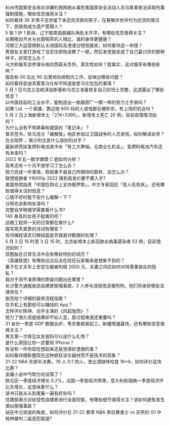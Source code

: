 杭州市国家安全局对涉嫌利用网络从事危害国家安全活动人员马某某依法采取刑事强制措施，哪些信息值得关注？  
如何看待 38 岁男子去世留下未还完贷款的房子，在舅舅存世并代为还贷的情况下，民政局成为遗产管理人？  
5 驱 1 护 1 航母，辽宁舰南昌舰编队再赴太平洋，有哪些信息值得关注？  
长期喝白开水与长期喝茶的人相比，谁的身体更健康？  
河南三大运营商默认关闭国际及港澳台短信接收，如何看待这一举措？  
男朋友太爱打游戏了没忍住把他说教了一顿，然后发觉我变成了自己最讨厌的那种样子，好烦怎么办？  
乌方称俄军总参谋长格拉西莫夫负伤，真实性如何？若属实，这对俄军有哪些影响？  
报告称 00 后比 90 后更倾向体制内工作，反映出哪些问题？  
如何看待安迪背着爱马仕却不知道是爱马仕包包的事情？  
5 月 1 日乌克兰总统泽连斯基称乌克兰准备恢复自己的领土完整，这透露出了哪些信息？  
以中国目前的工业水平，能制造出一款跟原厂一模一样的劳力士手表吗？  
如果 LoL 一个英雄，靠近她 600 码的人或怪都会被秒杀，有上场的机会吗？  
5 月 2 日上海新增本土「274+5395」，新增本土死亡 20 例，目前疫情情况如何？  
为什么没有不带屏幕和键盘的「笔记本」？  
普京签令，给乌克兰「被解放」地区参加过卫国战争的人员发钱，如何解读此举？  
在台球界 ，奥沙利文是什么级别的对手？  
最新研究给氢燃料电池泼冷水「有三大弊端，无商业化机会」，氢燃料电池汽车还有未来吗？  
2022 年五一数学建模 C 题如何分析？  
高考还有一个月不想学习了怎么办？  
努力完成一件事情，若结果不是自己所期待的那样，该怎么办？  
联想拯救者 Y9000p 2022 降到首发价要不要入手?  
美国务院指责「中国在舆论上支持俄罗斯」，中方专家回应「恶人先告状」，还有哪些值得关注的信息？  
心情不好时能干些什么缓解一下？  
分班也会影响友谊吗？  
完整自学物理学需要看什么书?  
140 身高的女孩子挺难的吧？  
运维工程师一天的日常都在做什么?  
描写雨天美景的诗词有哪些？  
任何编程语言归根结底是否就是对数据的处理？  
5 月 2 日 15 时至 3 日 15 时，北京新增本土新冠肺炎病毒感染者 53 例，目前情况如何？  
双胞胎在日常生活中会有哪些特别的经历？  
《英雄联盟》有哪些远古玩法在现在玩家看来是想象不到的？  
妻子在丈夫车上安定位器被判赔 2000 元，夫妻之间应如何对待尊重彼此的隐私？  
我对于测不准原理的质疑问题出在哪里？  
长沙警方通报居民自建房倒塌事故，2 人参与违规改造被刑拘，他们将承担哪些法律责任？  
能否给个详细的装修流程指南？  
在手机上有那些可以赚钱的 App？  
怎样评价陈坤、白宇主演的《风起陇西》？  
努力了很久但是结果却不如人意，那过程难道还重要吗？  
31 省份一季度 GDP 数据出炉，粤苏鲁稳居前三，新疆增速最快，还有哪些信息值得关注？  
男生第一次拜见女友爸妈可以送什么礼物？  
是什么原因让你一定要用 iPhone？  
有没有一件你现在想起来还是觉得好遗憾的事？  
如何看待摄影圈现在这种疯狂谈论器材而不是技术的现象？  
21-22 NBA 东部半决赛，76 人 0:1 热火，恩比德缺阵哈登 16+9，如何评价这场比赛？  
金庸小说中丐帮为何没落了？  
欧元区一季度经济增长 0.2%，法国一季度经济停滞，意大利和瑞典一季度经济环比负增长，这意味着什么？  
读书只是从头到尾看一遍有好处吗？  
住建部表示对经营性自建房进行全面彻查，有哪些细节值得关注？该如何避免发生类似倒塌事故？  
站在中立球迷的角度，如何评价在 21-22 赛季 NBA 季后赛勇士 vs 灰熊的 G1 中格林被判二级恶犯驱逐?  
